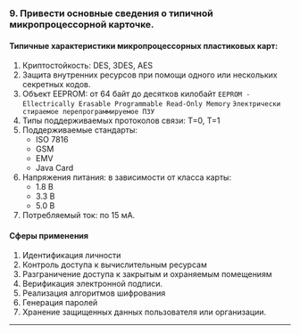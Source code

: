 ### 9. Привести основные сведения о типичной микропроцессорной карточке.

#### Типичные характеристики микропроцессорных пластиковых карт:
1. Криптостойкость: DES, 3DES, AES
2. Защита внутренних ресурсов при помощи одного или нескольких секретных кодов.
3. Объект EEPROM: от 64 байт до десятков килобайт
    `EEPROM - Ellectrically Erasable Programmable Read-Only Memory`
    `Электрически стираемое перепрограммируемое ПЗУ`
4. Типы поддерживаемых протоколов связи: T=0, T=1
5. Поддерживаемые стандарты:
   * ISO 7816
   * GSM
   * EMV
   * Java Card
6. Напряжения питания: в зависимости от класса карты:
   * 1.8 В
   * 3.3 В
   * 5.0 В
7. Потребляемый ток: по 15 мА. 


#### Сферы применения
1. Идентификация личности
2. Контроль доступа к вычислительным ресурсам
3. Разграничение доступа к закрытым и охраняемым помещениям
4. Верификация электронной подписи.
5. Реализация алгоритмов шифрования
6. Генерация паролей
7. Хранение защищенных данных пользователя или организации.

___
